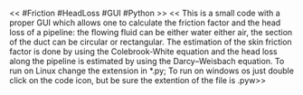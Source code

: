 << #Friction #HeadLoss #GUI #Python >>
<< This is a small code with a proper GUI which allows one to calculate the friction factor and the head loss of a pipeline: the flowing fluid can be either water either air, the section of the duct can be circular or rectangular. The estimation of the skin friction factor is done by using the Colebrook-White equation and the head loss along the pipeline is estimated by using the Darcy–Weisbach equation. To run on Linux change the extension in *.py; To run on windows os just double click on the code icon, but be sure the extention of the file is .pyw>>
